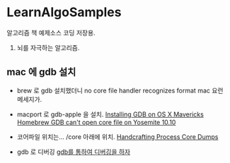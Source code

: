# LearnAlgoSamples
알고리즘 책 예제소스 코딩 저장용.

1. 뇌를 자극하는 알고리즘.


## mac 에 gdb 설치
- brew 로 gdb 설치했더니 no core file handler recognizes format mac 요런 메세지가.
- macport 로 gdb-apple 을 설치.
[Installing GDB on OS X Mavericks](http://ntraft.com/installing-gdb-on-os-x-mavericks/)
[Homebrew GDB can't open core file on Yosemite 10.10](http://stackoverflow.com/questions/27680712/homebrew-gdb-cant-open-core-file-on-yosemite-10-10?answertab=active#tab-top)

- 코어파일 위치는... /core 아래에 위치.
[Handcrafting Process Core Dumps](http://osxbook.com/book/bonus/chapter8/core/)

- gdb 로 디버깅
[gdb를 통하여 디버깅을 하자](http://www.morenice.kr/66)